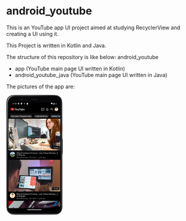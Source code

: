 # android_youtube

This is an YouTube app UI project aimed at studying RecyclerView and creating a UI using it.

This Project is written in Kotlin and Java.

The structure of this repository is like below: android_youtube
*  app (YouTube main page UI written in Kotlin) 
*  android_youtube_java (YouTube main page UI written in Java) 

The pictures of the app are:

<div>
  <img src="https://github.com/jaxon93/android_youtube/blob/master/android_youtube1.png" width="30%" height="auto"/>

</div>
